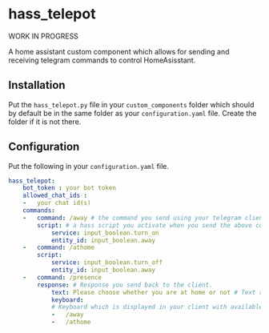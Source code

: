 # hass_telepot

WORK IN PROGRESS

A home assistant custom component which allows for sending and receiving telegram commands to control HomeAsisstant.

## Installation
Put the `hass_telepot.py` file in your `custom_components` folder which should by default be in the same folder as your `configuration.yaml` file. Create the folder if it is not there.

## Configuration

Put the following in your `configuration.yaml` file.

```yaml
hass_telepot:
    bot_token : your bot token
    allowed_chat_ids :
    -   your chat id(s)
    commands:
    -   command: /away # the command you send using your telegram client.
        script: # a hass script you activate when you send the above command.
            service: input_boolean.turn_on
            entity_id: input_boolean.away
    -   command: /athome
        script:
            service: input_boolean.turn_off
            entity_id: input_boolean.away
    -   command: /presence
        response: # Response you send back to the client.
            text: Please choose whether you are at home or not # Text response
            keyboard: 
            # Keyboard which is displayed in your client with available buttons to press.
            -   /away
            -   /athome
```

